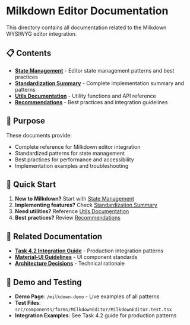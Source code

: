 # Milkdown Editor Documentation

This directory contains all documentation related to the Milkdown WYSIWYG editor integration.

## 📋 Contents

- **[State Management](../milkdown-state-management.md)** - Editor state management patterns and best practices
- **[Standardization Summary](MILKDOWN_STANDARDIZATION_SUMMARY.md)** - Complete implementation summary and patterns
- **[Utils Documentation](milkdown-utils-docs.md)** - Utility functions and API reference
- **[Recommendations](milkdown-utils-recommendations.md)** - Best practices and integration guidelines

## 🎯 Purpose

These documents provide:

- Complete reference for Milkdown editor integration
- Standardized patterns for state management
- Best practices for performance and accessibility
- Implementation examples and troubleshooting

## 🚀 Quick Start

1. **New to Milkdown?** Start with [State Management](../milkdown-state-management.md)
2. **Implementing features?** Check [Standardization Summary](MILKDOWN_STANDARDIZATION_SUMMARY.md)
3. **Need utilities?** Reference [Utils Documentation](milkdown-utils-docs.md)
4. **Best practices?** Review [Recommendations](milkdown-utils-recommendations.md)

## 🔗 Related Documentation

- **[Task 4.2 Integration Guide](../tasks/task-4.2-integration-guide.md)** - Production integration patterns
- **[Material-UI Guidelines](../../.kiro/steering/material-ui-guidelines.md)** - UI component standards
- **[Architecture Decisions](../ARCHITECTURE_DECISIONS.md)** - Technical rationale

## 🧪 Demo and Testing

- **Demo Page**: `/milkdown-demo` - Live examples of all patterns
- **Test Files**: `src/components/forms/MilkdownEditor/MilkdownEditor.test.tsx`
- **Integration Examples**: See Task 4.2 guide for production patterns
